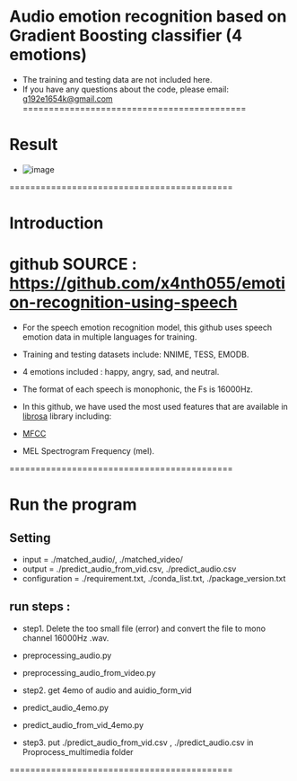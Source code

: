 # Audio emotion recognition based on Gradient Boosting classifier (4 emotions)
- The training and testing data are not included here.
- If you have any questions about the code, please email: g192e1654k@gmail.com
===========================================
# Result
- ![image](https://github.com/Evanston0624/Multimodal-Emotion-Recognition/result/SER.png)

===========================================
# Introduction
# github SOURCE : https://github.com/x4nth055/emotion-recognition-using-speech

- For the speech emotion recognition model, this github uses speech emotion data in multiple languages for training.
- Training and testing datasets include: NNIME, TESS, EMODB.
- 4 emotions included : happy, angry, sad, and neutral.

- The format of each speech is monophonic, the Fs is 16000Hz.
- In this github, we have used the most used features that are available in [librosa](https://github.com/librosa/librosa) library including:
- [MFCC](https://en.wikipedia.org/wiki/Mel-frequency_cepstrum)
- MEL Spectrogram Frequency (mel).

===========================================
# Run the program

## Setting
- input = ./matched_audio/, ./matched_video/
- output = ./predict_audio_from_vid.csv, ./predict_audio.csv
- configuration = ./requirement.txt, ./conda_list.txt, ./package_version.txt

## run steps :
- step1. Delete the too small file (error) and convert the file to mono channel 16000Hz .wav.
- preprocessing_audio.py
- preprocessing_audio_from_video.py

- step2. get 4emo of audio and auidio_form_vid
- predict_audio_4emo.py
- predict_audio_from_vid_4emo.py

- step3. put ./predict_audio_from_vid.csv , ./predict_audio.csv in Proprocess_multimedia folder

===========================================
